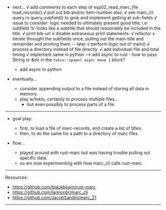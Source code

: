 
- next...
    √ add comments to each step of exp02_read_marc_file load_records()
    √ pull out bib and/or item-number also.
        √  see marc_cli query.rs query_subfield() to grok and implement getting at sub-fields
        √ issue to consider: logic needed to ultimately present good title; i.e. subfield 'b' looks like a subtitle that should reasonably be included in the title.
    √ print bib-url
    √ disable extraneous print statements.
    √ refactor
        x iterate throught the subfields once, pulling out the main-title and remainder and printing them -- later
        √ perform logic out of main()
    √ process a directory instead of file directly.
    √ add individual-file and total timing
    √ implement same in python
    --> add async to rust
        - how to pass String or &str in the ```tokio::spawn( async move {``` block?
    - add async to python

- eventually...
    - consider appending output to a file instead of storing all data in memory.
    - play w/tokio, certainly to process multiple files...
        - but even possibly to process parts of a file.

---

- goal play:
    - first, to load a file of marc-records, and create a list of titles.
    - then, to do the same for a path to a directory of marc files.

- flow...
    - played around with rust-marc but was having trouble pulling out specific data.
    - so am now experimenting with how marc_cli calls rust-marc.

---

Resources:
- <https://github.com/blackbeam/rust-marc>
- <https://github.com/lannonbr/marc_cli>
- <https://github.com/JacobSandin/marc_21>

---
